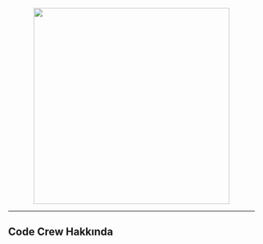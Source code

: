 <p align="center"><a href="https://www.codecrew.com.tr" target="_blank"><img src="https://i.hizliresim.com/tjyq48y.jpg" width="400"></a></p>

------------


## Code Crew Hakkında

